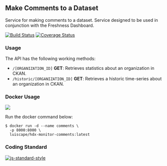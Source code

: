 ## Make Comments to a Dataset
Service for making comments to a dataset. Service designed to be used in conjunction with the Freshness Dashboard.

[![Build Status](https://travis-ci.org/luiscape/hdx-monitor-comments.svg)](https://travis-ci.org/luiscape/hdx-monitor-comments) [![Coverage Status](https://coveralls.io/repos/luiscape/hdx-monitor-comments/badge.svg?branch=master&service=github)](https://coveralls.io/github/luiscape/hdx-monitor-comments?branch=master)

### Usage
The API has the following working methods:

* `/[ORGANIZATION_ID]` **GET**: Retrieves statistics about an organization in CKAN.
* `/historic/[ORGANIZATION_ID]` **GET**: Retrieves a historic time-series about an organization in CKAN.


### Docker Usage
[![](https://badge.imagelayers.io/luiscape/hdx-monitor-comments:latest.svg)](https://imagelayers.io/?images=luiscape/hdx-monitor-comments:latest 'Get your own badge on imagelayers.io')

Run the docker command below:

```shell
$ docker run -d --name comments \
  -p 8000:8000 \
  luiscape/hdx-monitor-comments:latest
```

### Coding Standard
[![js-standard-style](https://cdn.rawgit.com/feross/standard/master/badge.svg)](https://github.com/feross/standard)
